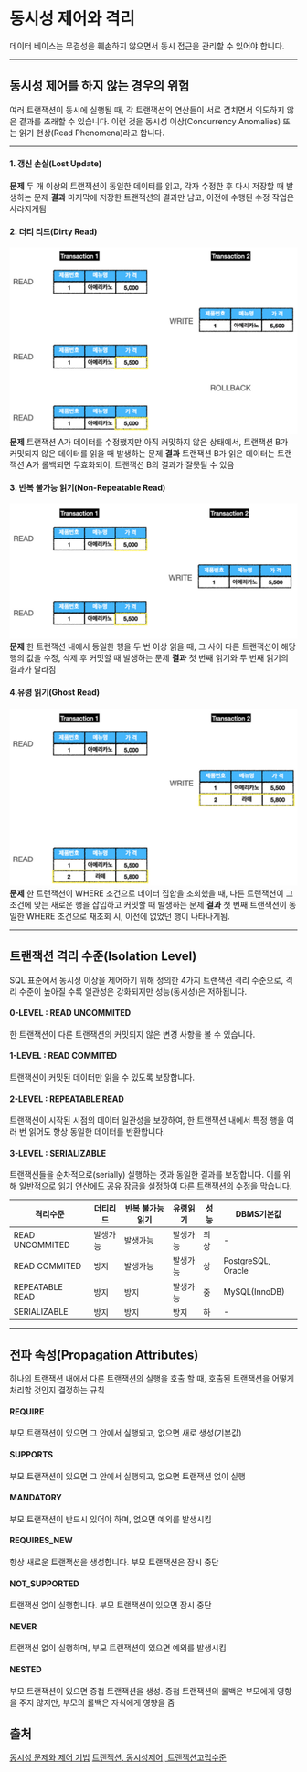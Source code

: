 # 동시성 제어와 격리
데이터 베이스는 무결성을 훼손하지 않으면서 동시 접근을 관리할 수 있어야 합니다.

---

## 동시성 제어를 하지 않는 경우의 위험
여러 트랜잭션이 동시에 실행될 때, 각 트랜잭션의 연산들이 서로 겹치면서 의도하지 않은 결과를 초래할 수 있습니다. 이런 것을 동시성 이상(Concurrency Anomalies) 또는 읽기 현상(Read Phenomena)라고 합니다.
  
---

#### 1. 갱신 손실(Lost Update)
**문제**
 두 개 이상의 트랜잭션이 동일한 데이터를 읽고, 각자 수정한 후 다시 저장할 때 발생하는 문제
**결과**
마지막에 저장한 트랜잭션의 결과만 남고, 이전에 수행된 수정 작업은 사라지게됨

#### 2. 더티 리드(Dirty Read)
![Dirty Read](src/DirtyRead.png)
**문제**
트랜잭션 A가 데이터를 수정했지만 아직 커밋하지 않은 상태에서, 트랜잭션 B가 커밋되지 않은 데이터를 읽을 때 발생하는 문제
**결과**
트랜잭션 B가 읽은 데이터는 트랜잭션 A가 롤백되면 무효화되어, 트랜잭션 B의 결과가 잘못될 수 있음

#### 3. 반복 불가능 읽기(Non-Repeatable Read)
![Non-Repeatable Read](src/NonRepeatableRead.png)
**문제**
한 트랜잭션 내에서 동일한 행을 두 번 이상 읽을 때, 그 사이 다른 트랜잭션이 해당 행의 값을 수정, 삭제 후 커밋할 때 발생하는 문제
**결과**
첫 번째 읽기와 두 번째 읽기의 결과가 달라짐

#### 4.유령 읽기(Ghost Read)
![Ghost Read](src/PhantomRead.png)
**문제**
한 트랜잭션이 WHERE 조건으로 데이터 집합을 조회했을 때, 다른 트랜잭션이 그 조건에 맞는 새로운 행을 삽입하고 커밋할 때 발생하는 문제
**결과**
첫 번째 트랜잭션이 동일한 WHERE 조건으로 재조회 시, 이전에 없었던 행이 나타나게됨.

---

## 트랜잭션 격리 수준(Isolation Level)

SQL 표준에서 동시성 이상을 제어하기 위해 정의한 4가지 트랜잭션 격리 수준으로, 격리 수준이 높아질 수록 일관성은 강화되지만 성능(동시성)은 저하됩니다.

#### 0-LEVEL : READ UNCOMMITED
한 트랜잭션이 다른 트랜잭션의 커밋되지 않은 변경 사항을 볼 수 있습니다.
#### 1-LEVEL : READ COMMITED
트랜잭션이 커밋된 데이터만 읽을 수 있도록 보장합니다.
#### 2-LEVEL : REPEATABLE READ
트랜잭션이 시작된 시점의 데이터 일관성을 보장하여, 한 트랜잭션 내에서 특정 행을 여러 번 읽어도 항상 동일한 데이터를 반환합니다.
#### 3-LEVEL : SERIALIZABLE
트랜잭션들을 순차적으로(serially) 실행하는 것과 동일한 결과를 보장합니다. 이를 위해 일반적으로 읽기 연산에도 공유 잠금을 설정하여 다른 트랜잭션의 수정을 막습니다.

격리수준 | 더티리드 | 반복 불가능 읽기 | 유령읽기 | 성능 | DBMS기본값
--- | --- | --- | --- | --- | ---
READ UNCOMMITED | 발생가능 | 발생가능 | 발생가능 | 최상 | -
READ COMMITED | 방지 | 발생가능 | 발생가능 | 상 | PostgreSQL, Oracle
REPEATABLE READ | 방지 | 방지 | 발생가능 | 중 | MySQL(InnoDB)
SERIALIZABLE | 방지 | 방지 | 방지 | 하 | -

---

## 전파 속성(Propagation Attributes)
하나의 트랜잭션 내에서 다른 트랜잭션의 실행을 호출 할 때, 호출된 트랜잭션을 어떻게 처리할 것인지 결정하는 규칙

#### REQUIRE
부모 트랜잭션이 있으면 그 안에서 실행되고, 없으면 새로 생성(기본값)

#### SUPPORTS
부모 트랜잭션이 있으면 그 안에서 실행되고, 없으면 트랜잭션 없이 실행
#### MANDATORY
부모 트랜잭션이 반드시 있어야 하며, 없으면 예외를 발생시킴
#### REQUIRES_NEW
항상 새로운 트랜잭션을 생성합니다. 부모 트랜잭션은 잠시 중단
#### NOT_SUPPORTED
트랜잭션 없이 실행합니다. 부모 트랜잭션이 있으면 잠시 중단
#### NEVER
트랜잭션 없이 실행하며, 부모 트랜잭션이 있으면 예외를 발생시킴
#### NESTED
부모 트랜잭션이 있으면 중첩 트랜잭션을 생성.
중첩 트랜잭션의 롤백은 부모에게 영향을 주지 않지만, 부모의 롤백은 자식에게 영향을 줌


## 출처
[동시성 문제와 제어 기법](https://s-y-130.tistory.com/232)
[트랜잭션, 동시성제어, 트랜잭션고립수준](https://jamiehun.tistory.com/164)